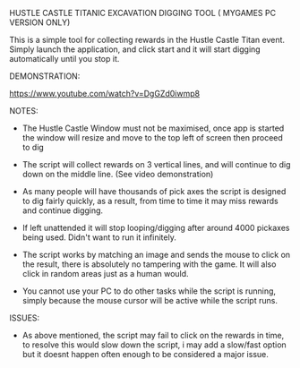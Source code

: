 HUSTLE CASTLE TITANIC EXCAVATION DIGGING TOOL ( MYGAMES PC VERSION ONLY)

This is a simple tool for collecting rewards in the Hustle Castle Titan event. Simply launch the application, and click start and it will start digging automatically until you stop it.

DEMONSTRATION:

https://www.youtube.com/watch?v=DgGZd0iwmp8

NOTES:

* The Hustle Castle Window must not be maximised, once app is started the window will resize and move to the top left of screen then proceed to dig

* The script will collect rewards on 3 vertical lines, and will continue to dig down on the middle line. (See video demonstration)

* As many people will have thousands of pick axes the script is designed to dig fairly quickly, as a result, from time to time it may miss rewards and continue digging.

* If left unattended it will stop looping/digging after around 4000 pickaxes being used. Didn't want to run it infinitely.

* The script works by matching an image and sends the mouse to click on the result, there is absolutely no tampering with the game. It will also click in random areas just as a human would.

* You cannot use your PC to do other tasks while the script is running, simply because the mouse cursor will be active while the script runs.


ISSUES:

* As above mentioned, the script may fail to click on the rewards in time, to resolve this would slow down the script, i may add a slow/fast option but it doesnt happen often enough to be considered a major issue.

 

